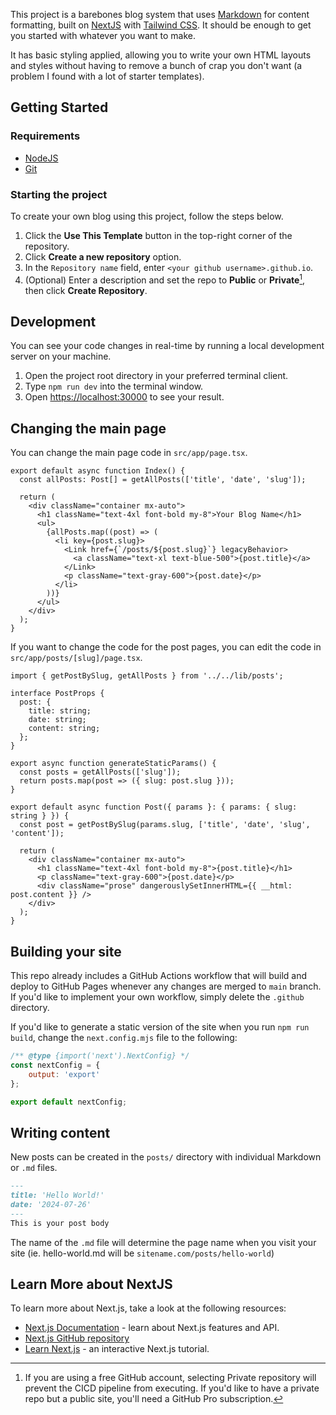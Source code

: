 This project is a barebones blog system that uses [Markdown](https://www.markdownguide.org/) for content formatting, built on [NextJS](https://nextjs.org/) with [Tailwind CSS](https://tailwindcss.com/). It should be enough to get you started with whatever you want to make.

It has basic styling applied, allowing you to write your own HTML layouts and styles without having to remove a bunch of crap you don't want (a problem I found with a lot of starter templates).

## Getting Started

### Requirements

* [NodeJS](https://nodejs.org/)
* [Git](https://git-scm.com/)

### Starting the project

To create your own blog using this project, follow the steps below.

1. Click the **Use This Template** button in the top-right corner of the repository.
2. Click **Create a new repository** option.
3. In the `Repository name` field, enter `<your github username>.github.io`.
4. (Optional) Enter a description and set the repo to **Public** or **Private**[^*], then click **Create Repository**.

[^*]: If you are using a free GitHub account, selecting Private repository will prevent the CICD pipeline from executing. If you'd like to have a private repo but a public site, you'll need a GitHub Pro subscription.

## Development

You can see your code changes in real-time by running a local development server on your machine.

1. Open the project root directory in your preferred terminal client.
2. Type `npm run dev` into the terminal window.
3. Open [https://localhost:30000](https://localhost:3000) to see your result.

## Changing the main page

You can change the main page code in `src/app/page.tsx`.

```tsx
export default async function Index() {
  const allPosts: Post[] = getAllPosts(['title', 'date', 'slug']);

  return (
    <div className="container mx-auto">
      <h1 className="text-4xl font-bold my-8">Your Blog Name</h1>
      <ul>
        {allPosts.map((post) => (
          <li key={post.slug}>
            <Link href={`/posts/${post.slug}`} legacyBehavior>
              <a className="text-xl text-blue-500">{post.title}</a>
            </Link>
            <p className="text-gray-600">{post.date}</p>
          </li>
        ))}
      </ul>
    </div>
  );
}
```

If you want to change the code for the post pages, you can edit the code in `src/app/posts/[slug]/page.tsx`.

```tsx
import { getPostBySlug, getAllPosts } from '../../lib/posts';

interface PostProps {
  post: {
    title: string;
    date: string;
    content: string;
  };
}

export async function generateStaticParams() {
  const posts = getAllPosts(['slug']);
  return posts.map(post => ({ slug: post.slug }));
}

export default async function Post({ params }: { params: { slug: string } }) {
  const post = getPostBySlug(params.slug, ['title', 'date', 'slug', 'content']);

  return (
    <div className="container mx-auto">
      <h1 className="text-4xl font-bold my-8">{post.title}</h1>
      <p className="text-gray-600">{post.date}</p>
      <div className="prose" dangerouslySetInnerHTML={{ __html: post.content }} />
    </div>
  );
}
```

## Building your site

This repo already includes a GitHub Actions workflow that will build and deploy to GitHub Pages whenever any changes are merged to `main` branch. If you'd like to implement your own workflow, simply delete the `.github` directory.

If you'd like to generate a static version of the site when you run `npm run build`, change the `next.config.mjs` file to the following:

```mjs
/** @type {import('next').NextConfig} */
const nextConfig = {
    output: 'export'
};

export default nextConfig;
```

## Writing content

New posts can be created in the `posts/` directory with individual Markdown or `.md` files.

```markdown
---
title: 'Hello World!'
date: '2024-07-26'
---
This is your post body
```

The name of the `.md` file will determine the page name when you visit your site (ie. hello-world.md will be `sitename.com/posts/hello-world`)

## Learn More about NextJS

To learn more about Next.js, take a look at the following resources:

- [Next.js Documentation](https://nextjs.org/docs) - learn about Next.js features and API.
- [Next.js GitHub repository](https://github.com/vercel/next.js/)
- [Learn Next.js](https://nextjs.org/learn) - an interactive Next.js tutorial.